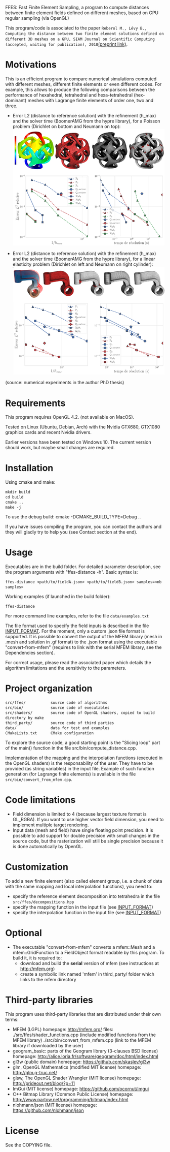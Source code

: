 FFES: Fast Finite Element Sampling, a program to compute distances between
      finite element fields defined on different meshes, based on GPU regular
      sampling (via OpenGL)

This program/code is associated to the paper ``Reberol M., Lévy B., Computing
the distance between two finite element solutions defined on different 3D
meshes on a GPU, SIAM Journal on Scientific Computing (accepted, waiting for publication), 2018``[(preprint
link)](https://hal.inria.fr/hal-01634176).

# Motivations

This is an efficient program to compare numerical simulations computed with
different meshes, different finite elements or even different codes.  For
example, this allows to produce the following comparisons between the
performance of hexahedral, tetrahedral and hexa-tetrahedral (hex-dominant)
meshes with Lagrange finite elements of order one, two and three.

- Error L2 (distance to reference solution) with the refinement (h_max) and
the solver time (BoomerAMG from the hypre library), for a Poisson problem
(Dirichlet on bottom and Neumann on top):
![Metatron Poisson](./doc/figures/ca_metatron.png)

- Error L2 (distance to reference solution) with the refinement (h_max) and
the solver time (BoomerAMG from the hypre library), for a linear elasticity problem
(Dirichlet on left and Neumann on right cylinder):
![Hanger elasticity](./doc/figures/ca_hanger.png)

(source: numerical experiments in the author PhD thesis)

# Requirements 

This program requires OpenGL 4.2. (not available on MacOS).

Tested on Linux (Ubuntu, Debian, Arch) with the Nvidia GTX680, GTX1080 graphics
cards and recent Nvidia drivers.

Earlier versions have been tested on Windows 10. The current version should
work, but maybe small changes are required.


# Installation

Using cmake and make:

    mkdir build
    cd build
    cmake ..
    make -j

To use the debug build: cmake -DCMAKE_BUILD_TYPE=Debug ..

If you have issues compiling the program, you can contact the authors and they will
gladly try to help you (see Contact section at the end).


# Usage

Executables are in the build folder.  For detailed parameter description, see
the program arguments with "ffes-distance -h". Basic syntax is:

    ffes-distance <path/to/fieldA.json> <path/to/fieldB.json> samples=<nb samples> 

Working examples (if launched in the build folder):

    ffes-distance 

For more command line examples, refer to the file `data/examples.txt`

The file format used to specify the field inputs is described in the file
[INPUT_FORMAT](INPUT_FORMAT.md).  For the moment, only a custom .json file format is supported.
It is possible to convert the output of the MFEM library (mesh in .mesh and
solution in .gf format) to the .json format using the executable
"convert-from-mfem" (requires to link with the serial MFEM library, see the
Dependencies section).

For correct usage, please read the associated paper which details the
algorithm limitations and the sensitivity to the parameters.


# Project organization

    src/ffes/           source code of algorithms
    src/bin/            source code of executables
    src/shaders/        source code of OpenGL shaders, copied to build directory by make
    third_party/        source code of third parties
    data/               data for test and examples
    CMakeLists.txt      CMake configuration

To explore the source code, a good starting point is the "Slicing loop" part of
the main() function in the file src/bin/compute_distance.cpp.

Implementation of the mapping and the interpolation functions (executed in the
OpenGL shaders) is the responsability of the user. They have to be provided 
(as string variables) in the input file. Example of such function generation (for Lagrange finite
elements) is available in the file `src/bin/convert_from_mfem.cpp`.

# Code limitations

- Field dimension is limited to 4 (because largest texture format is GL_RGBA).
  If you want to use higher vector field dimension, you need to implement
  multiple target rendering.
- Input data (mesh and field) have single floating point precision. It is
  possible to add support for double precision with small changes in the source
  code, but the rasterization will still be single precision because it is done
  automatically by OpenGL.

# Customization

To add a new finite element (also called element group, i.e. a chunk of data with the same mapping and local interpolation functions), you need to:
- specify the reference element decomposition into tetrahedra in the file `src/ffes/decompositions.hpp`
- specify the mapping function in the input file (see [INPUT_FORMAT](INPUT_FORMAT.md))
- specify the interpolation function in the input file (see [INPUT_FORMAT](INPUT_FORMAT.md))

# Optional

- The executable "convert-from-mfem" converts a mfem::Mesh and a mfem::GridFunction to
  a FieldObject format readable by this program. To build it, it is required to:
  - download and build the **serial** version of mfem (see instructions at http://mfem.org)
  - create a symbolic link named 'mfem' in third_party/ folder which links to the mfem directory

# Third-party libraries

This program uses third-party libraries that are distributed under their own terms:
- MFEM (LGPL)
    homepage: http://mfem.org/
    files: 
        ./src/ffes/shader_functions.cpp (include modified functions from the MFEM library)
        ./src/bin/convert_from_mfem.cpp (link to the MFEM library if downloaded by the user)
- geogram_basic: parts of the Geogram library (3-clauses BSD license)
    homepage: http://alice.loria.fr/software/geogram/doc/html/index.html
- gl3w (public domain)
    homepage: https://github.com/skaslev/gl3w
- glm, OpenGL Mathematics (modified MIT license)
    homepage: http://glm.g-truc.net/
- glsw, The OpenGL Shader Wrangler (MIT license)
    homepage: http://prideout.net/blog/?p=11
- ImGui (MIT license)
    homepage: https://github.com/ocornut/imgui
- C++ Bitmap Library (Common Public License)
    homepage: http://www.partow.net/programming/bitmap/index.html
- nlohmann/json (MIT license)
    homepage: https://github.com/nlohmann/json

# License

See the COPYING file.


